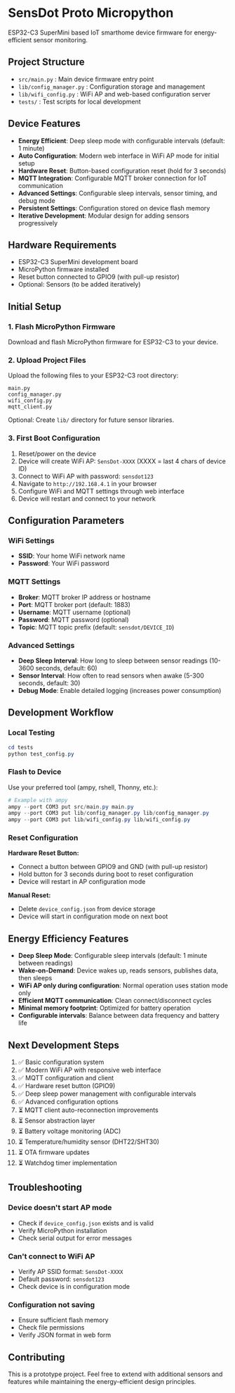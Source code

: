 # SensDot Proto Micropython

ESP32-C3 SuperMini based IoT smarthome device firmware for energy-efficient sensor monitoring.

## Project Structure
- `src/main.py` : Main device firmware entry point
- `lib/config_manager.py` : Configuration storage and management
- `lib/wifi_config.py` : WiFi AP and web-based configuration server
- `tests/` : Test scripts for local development

## Device Features
- **Energy Efficient**: Deep sleep mode with configurable intervals (default: 1 minute)
- **Auto Configuration**: Modern web interface in WiFi AP mode for initial setup
- **Hardware Reset**: Button-based configuration reset (hold for 3 seconds)
- **MQTT Integration**: Configurable MQTT broker connection for IoT communication
- **Advanced Settings**: Configurable sleep intervals, sensor timing, and debug mode
- **Persistent Settings**: Configuration stored on device flash memory
- **Iterative Development**: Modular design for adding sensors progressively

## Hardware Requirements
- ESP32-C3 SuperMini development board
- MicroPython firmware installed
- Reset button connected to GPIO9 (with pull-up resistor)
- Optional: Sensors (to be added iteratively)

## Initial Setup

### 1. Flash MicroPython Firmware
Download and flash MicroPython firmware for ESP32-C3 to your device.

### 2. Upload Project Files
Upload the following files to your ESP32-C3 root directory:
```
main.py
config_manager.py
wifi_config.py
mqtt_client.py
```

Optional: Create `lib/` directory for future sensor libraries.

### 3. First Boot Configuration
1. Reset/power on the device
2. Device will create WiFi AP: `SensDot-XXXX` (XXXX = last 4 chars of device ID)
3. Connect to WiFi AP with password: `sensdot123`
4. Navigate to `http://192.168.4.1` in your browser
5. Configure WiFi and MQTT settings through web interface
6. Device will restart and connect to your network

## Configuration Parameters

### WiFi Settings
- **SSID**: Your home WiFi network name
- **Password**: Your WiFi password

### MQTT Settings
- **Broker**: MQTT broker IP address or hostname
- **Port**: MQTT broker port (default: 1883)
- **Username**: MQTT username (optional)
- **Password**: MQTT password (optional)
- **Topic**: MQTT topic prefix (default: `sensdot/DEVICE_ID`)

### Advanced Settings
- **Deep Sleep Interval**: How long to sleep between sensor readings (10-3600 seconds, default: 60)
- **Sensor Interval**: How often to read sensors when awake (5-300 seconds, default: 30)
- **Debug Mode**: Enable detailed logging (increases power consumption)

## Development Workflow

### Local Testing
```powershell
cd tests
python test_config.py
```

### Flash to Device
Use your preferred tool (ampy, rshell, Thonny, etc.):
```powershell
# Example with ampy
ampy --port COM3 put src/main.py main.py
ampy --port COM3 put lib/config_manager.py lib/config_manager.py
ampy --port COM3 put lib/wifi_config.py lib/wifi_config.py
```

### Reset Configuration
**Hardware Reset Button:**
- Connect a button between GPIO9 and GND (with pull-up resistor)
- Hold button for 3 seconds during boot to reset configuration
- Device will restart in AP configuration mode

**Manual Reset:**
- Delete `device_config.json` from device storage
- Device will start in configuration mode on next boot

## Energy Efficiency Features
- **Deep Sleep Mode**: Configurable sleep intervals (default: 1 minute between readings)
- **Wake-on-Demand**: Device wakes up, reads sensors, publishes data, then sleeps
- **WiFi AP only during configuration**: Normal operation uses station mode only
- **Efficient MQTT communication**: Clean connect/disconnect cycles
- **Minimal memory footprint**: Optimized for battery operation
- **Configurable intervals**: Balance between data frequency and battery life

## Next Development Steps
1. ✅ Basic configuration system
2. ✅ Modern WiFi AP with responsive web interface
3. ✅ MQTT configuration and client
4. ✅ Hardware reset button (GPIO9)
5. ✅ Deep sleep power management with configurable intervals
6. ✅ Advanced configuration options
7. ⏳ MQTT client auto-reconnection improvements
8. ⏳ Sensor abstraction layer
9. ⏳ Battery voltage monitoring (ADC)
10. ⏳ Temperature/humidity sensor (DHT22/SHT30)
11. ⏳ OTA firmware updates
12. ⏳ Watchdog timer implementation

## Troubleshooting

### Device doesn't start AP mode
- Check if `device_config.json` exists and is valid
- Verify MicroPython installation
- Check serial output for error messages

### Can't connect to WiFi AP
- Verify AP SSID format: `SensDot-XXXX`
- Default password: `sensdot123`
- Check device is in configuration mode

### Configuration not saving
- Ensure sufficient flash memory
- Check file permissions
- Verify JSON format in web form

## Contributing
This is a prototype project. Feel free to extend with additional sensors and features while maintaining the energy-efficient design principles.
